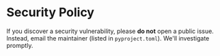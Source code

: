 # Security Policy

If you discover a security vulnerability, please **do not** open a public issue.
Instead, email the maintainer (listed in `pyproject.toml`). We'll investigate promptly.
